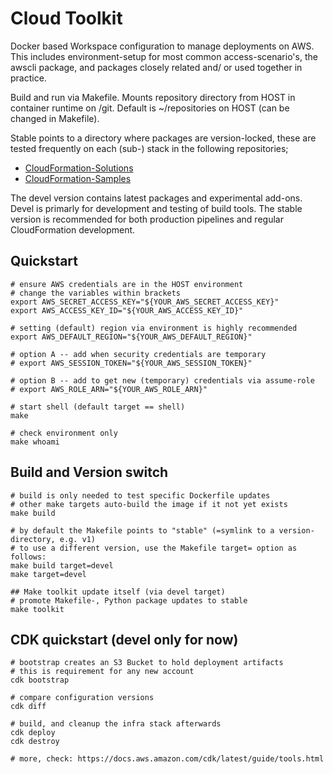  
# Cloud Toolkit
Docker based Workspace configuration to manage deployments on AWS. This includes environment-setup for most common access-scenario's, the awscli package, and packages closely related and/ or used together in practice. 

Build and run via Makefile. Mounts repository directory from HOST in container runtime on /git. Default is ~/repositories on HOST (can be changed in Makefile).

Stable points to a directory where packages are version-locked, these are tested
frequently on each (sub-) stack in the following repositories;

- [CloudFormation-Solutions](https://github.com/LINKIT-Group/cloudformation-solutions.git)
- [CloudFormation-Samples](https://github.com/LINKIT-Group/cloudformation-samples.git)

The devel version contains latest packages and experimental add-ons. Devel is primarly for development and testing of build tools. The stable version is recommended for both production pipelines and regular CloudFormation development.

## Quickstart
```
# ensure AWS credentials are in the HOST environment
# change the variables within brackets
export AWS_SECRET_ACCESS_KEY="${YOUR_AWS_SECRET_ACCESS_KEY}"
export AWS_ACCESS_KEY_ID="${YOUR_AWS_ACCESS_KEY_ID}"

# setting (default) region via environment is highly recommended
export AWS_DEFAULT_REGION="${YOUR_AWS_DEFAULT_REGION}"

# option A -- add when security credentials are temporary
# export AWS_SESSION_TOKEN="${YOUR_AWS_SESSION_TOKEN}"

# option B -- add to get new (temporary) credentials via assume-role
# export AWS_ROLE_ARN="${YOUR_AWS_ROLE_ARN}"

# start shell (default target == shell)
make

# check environment only
make whoami
```

## Build and Version switch
```
# build is only needed to test specific Dockerfile updates
# other make targets auto-build the image if it not yet exists
make build

# by default the Makefile points to "stable" (=symlink to a version-directory, e.g. v1)
# to use a different version, use the Makefile target= option as follows:
make build target=devel
make target=devel

## Make toolkit update itself (via devel target)
# promote Makefile-, Python package updates to stable
make toolkit
```

## CDK quickstart (devel only for now)
```
# bootstrap creates an S3 Bucket to hold deployment artifacts
# this is requirement for any new account
cdk bootstrap

# compare configuration versions
cdk diff

# build, and cleanup the infra stack afterwards
cdk deploy
cdk destroy

# more, check: https://docs.aws.amazon.com/cdk/latest/guide/tools.html
```

